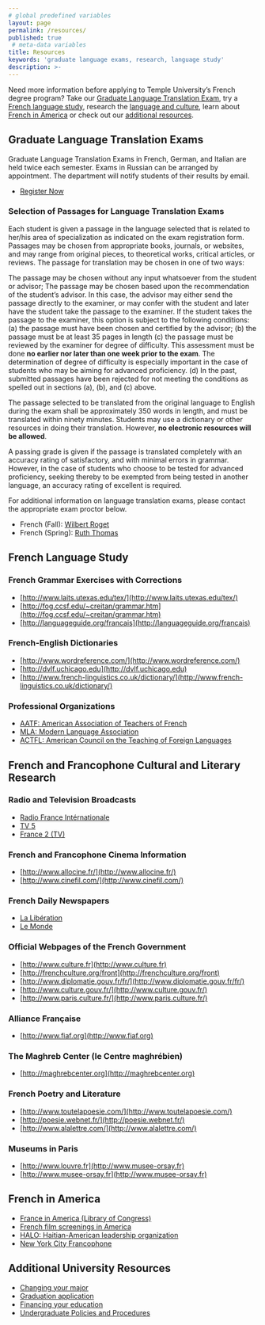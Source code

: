 ```yaml
---
# global predefined variables
layout: page
permalink: /resources/
published: true
 # meta-data variables
title: Resources
keywords: 'graduate language exams, research, language study'
description: >-
---
```

Need more information before applying to Temple University’s French degree program? Take our [Graduate Language Translation Exam](#graduate-language-translation-exams), try a [French language study](#french-language-study), research the [language and culture](#french-and-francophone-cultural-and-literary-research), learn about [French in America](#french-in-america) or check out our [additional resources](#additional-university-resources).

## Graduate Language Translation Exams
Graduate Language Translation Exams in French, German, and Italian are held twice each semester. Exams in Russian can be arranged by appointment. The department will notify students of their results by email.

- [Register Now](https://form.jotform.com/80604468472157)

### Selection of Passages for Language Translation Exams
Each student is given a passage in the language selected that is related to her/his area of specialization as indicated on the exam registration form. Passages may be chosen from appropriate books, journals, or websites, and may range from original pieces, to theoretical works, critical articles, or reviews. The passage for translation may be chosen in one of two ways:

The passage may be chosen without any input whatsoever from the student or advisor;
The passage may be chosen based upon the recommendation of the student’s advisor. In this case, the advisor may either send the passage directly to the examiner, or may confer with the student and later have the student take the passage to the examiner. If the student takes the passage to the examiner, this option is subject to the following conditions:
(a) the passage must have been chosen and certified by the advisor;
(b) the passage must be at least 35 pages in length
(c) the passage must be reviewed by the examiner for degree of difficulty. This assessment must be done **no earlier nor later than one week prior to the exam**. The determination of degree of difficulty is especially important in the case of students who may be aiming for advanced proficiency.
(d) In the past, submitted passages have been rejected for not meeting the conditions as spelled out in sections (a), (b), and (c) above.

The passage selected to be translated from the original language to English during the exam shall be approximately 350 words in length, and must be translated within ninety minutes. Students may use a dictionary or other resources in doing their translation. However, **no electronic resources will be allowed**.

A passing grade is given if the passage is translated completely with an accuracy rating of satisfactory, and with minimal errors in grammar. However, in the case of students who choose to be tested for advanced proficiency, seeking thereby to be exempted from being tested in another language, an accuracy rating of excellent is required.

For additional information on language translation exams, please contact the appropriate exam proctor below.

- French (Fall): [Wilbert Roget](mailto:wilbert@temple.edu)
- French (Spring): [Ruth Thomas](mailto:rpthomas@temple.edu)

## French Language Study

### French Grammar Exercises with Corrections
- [http://www.laits.utexas.edu/tex/](http://www.laits.utexas.edu/tex/)
- [http://fog.ccsf.edu/~creitan/grammar.htm](http://fog.ccsf.edu/~creitan/grammar.htm)
- [http://languageguide.org/francais](http://languageguide.org/francais)

### French-English Dictionaries
- [http://www.wordreference.com/](http://www.wordreference.com/)
- [http://dvlf.uchicago.edu](http://dvlf.uchicago.edu)
- [http://www.french-linguistics.co.uk/dictionary/](http://www.french-linguistics.co.uk/dictionary/)

### Professional Organizations
- [AATF: American Association of Teachers of French](http://www.frenchteachers.org/)
- [MLA:  Modern Language Association](http://www.mla.org/)
- [ACTFL: American Council on the Teaching of Foreign Languages](http://www.actfl.org/?pageid=1)

## French and Francophone Cultural and Literary Research

### Radio and Television Broadcasts
- [Radio France Intérnationale](http://www.rfi.fr/)
- [TV 5](http://www.tv5monde.com/index.php)
- [France 2 (TV)](http://www.france2.fr/)

### French and Francophone Cinema Information
- [http://www.allocine.fr/](http://www.allocine.fr/)
- [http://www.cinefil.com/](http://www.cinefil.com/)

### French Daily Newspapers
- [La Libération](http://www.liberation.fr/)
- [Le Monde](http://www.lemonde.fr/)

### Official Webpages of the French Government
- [http://www.culture.fr](http://www.culture.fr)
- [http://frenchculture.org/front](http://frenchculture.org/front)
- [http://www.diplomatie.gouv.fr/fr/](http://www.diplomatie.gouv.fr/fr/)
- [http://www.culture.gouv.fr/](http://www.culture.gouv.fr/)
- [http://www.paris.culture.fr/](http://www.paris.culture.fr/)

### Alliance Française
- [http://www.fiaf.org](http://www.fiaf.org)

### The Maghreb Center (le Centre maghrébien)
- [http://maghrebcenter.org](http://maghrebcenter.org)

### French Poetry and Literature
- [http://www.toutelapoesie.com/](http://www.toutelapoesie.com/)
- [http://poesie.webnet.fr/](http://poesie.webnet.fr/)
- [http://www.alalettre.com/](http://www.alalettre.com/)

### Museums in Paris
- [http://www.louvre.fr](http://www.musee-orsay.fr)
- [http://www.musee-orsay.fr](http://www.musee-orsay.fr)

## French in America
- [France in America (Library of Congress)](http://international.loc.gov/intldl/fiahtml/)
- [French film screenings in America](http://www.frenchflicks.com)
- [HALO: Haitian-American leadership organization](http://www.halohaiti.org/)
- [New York City Francophone](http://www.lehman.cuny.edu/deanhum/langlit/french/nycfranc.html)

## Additional University Resources
- [Changing your major](http://www.temple.edu/studentaffairs/orientation/freshman-orientation/changing-your-major.asp)
- [Graduation application](http://www.temple.edu/registrar/students/graduation/)
- [Financing your education](http://sfs.temple.edu/)
- [Undergraduate Policies and Procedures](http://bulletin.temple.edu/undergraduate/academic-policies/)
